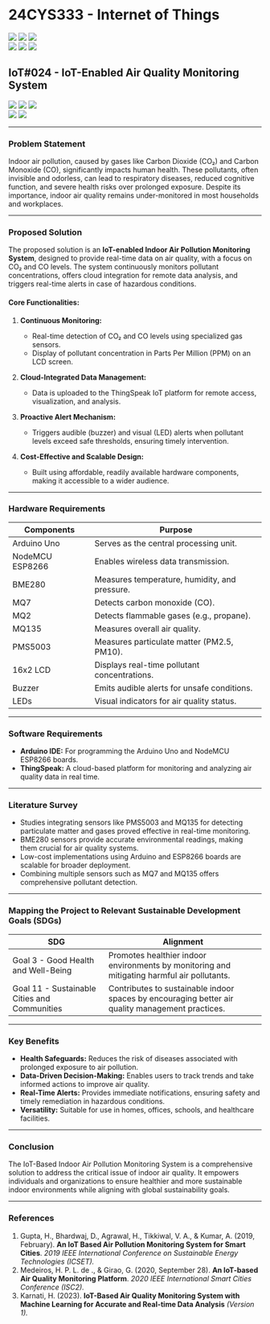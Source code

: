 # 24CYS333 - Internet of Things
![](https://img.shields.io/badge/Batch-22CYS-lightgreen) ![](https://img.shields.io/badge/UG-blue) ![](https://img.shields.io/badge/Subject-IoT-blue)
<br/>
![](https://img.shields.io/badge/Lecture-2-orange) ![](https://img.shields.io/badge/Practical-3-orange) ![](https://img.shields.io/badge/Credits-3-orange) <br/>

## IoT#024 - IoT-Enabled Air Quality Monitoring System

![](https://img.shields.io/badge/Member-Ramraj_S-gold) ![](https://img.shields.io/badge/Member-R_M_Naren_Adithya-gold)  ![](https://img.shields.io/badge/Member-B_Vijay_Nishanth-gold)  
![](https://img.shields.io/badge/SDG-3-darkgreen) ![](https://img.shields.io/badge/SDG-11-darkgreen) <br/>

---

### Problem Statement
Indoor air pollution, caused by gases like Carbon Dioxide (CO₂) and Carbon Monoxide (CO), significantly impacts human health. These pollutants, often invisible and odorless, can lead to respiratory diseases, reduced cognitive function, and severe health risks over prolonged exposure. Despite its importance, indoor air quality remains under-monitored in most households and workplaces.

---

### Proposed Solution

The proposed solution is an **IoT-enabled Indoor Air Pollution Monitoring System**, designed to provide real-time data on air quality, with a focus on CO₂ and CO levels. The system continuously monitors pollutant concentrations, offers cloud integration for remote data analysis, and triggers real-time alerts in case of hazardous conditions.

#### Core Functionalities:
1. **Continuous Monitoring:**  
   - Real-time detection of CO₂ and CO levels using specialized gas sensors.  
   - Display of pollutant concentration in Parts Per Million (PPM) on an LCD screen.

2. **Cloud-Integrated Data Management:**  
   - Data is uploaded to the ThingSpeak IoT platform for remote access, visualization, and analysis.

3. **Proactive Alert Mechanism:**  
   - Triggers audible (buzzer) and visual (LED) alerts when pollutant levels exceed safe thresholds, ensuring timely intervention.

4. **Cost-Effective and Scalable Design:**  
   - Built using affordable, readily available hardware components, making it accessible to a wider audience.

---

### Hardware Requirements

| Components       | Purpose                                       |
|------------------|----------------------------------------------|
| Arduino Uno      | Serves as the central processing unit.        |
| NodeMCU ESP8266  | Enables wireless data transmission.           |
| BME280           | Measures temperature, humidity, and pressure. |
| MQ7              | Detects carbon monoxide (CO).                |
| MQ2              | Detects flammable gases (e.g., propane).     |
| MQ135            | Measures overall air quality.                |
| PMS5003          | Measures particulate matter (PM2.5, PM10).   |
| 16x2 LCD         | Displays real-time pollutant concentrations. |
| Buzzer           | Emits audible alerts for unsafe conditions.  |
| LEDs             | Visual indicators for air quality status.    |

---

### Software Requirements
- **Arduino IDE:** For programming the Arduino Uno and NodeMCU ESP8266 boards.  
- **ThingSpeak:** A cloud-based platform for monitoring and analyzing air quality data in real time.  

---

### Literature Survey

- Studies integrating sensors like PMS5003 and MQ135 for detecting particulate matter and gases proved effective in real-time monitoring.  
- BME280 sensors provide accurate environmental readings, making them crucial for air quality systems.  
- Low-cost implementations using Arduino and ESP8266 boards are scalable for broader deployment.  
- Combining multiple sensors such as MQ7 and MQ135 offers comprehensive pollutant detection.

---

### Mapping the Project to Relevant Sustainable Development Goals (SDGs)

| SDG | Alignment                                         |
|-----|--------------------------------------------------|
| Goal 3 - Good Health and Well-Being | Promotes healthier indoor environments by monitoring and mitigating harmful air pollutants. |
| Goal 11 - Sustainable Cities and Communities | Contributes to sustainable indoor spaces by encouraging better air quality management practices. |

---

### Key Benefits
- **Health Safeguards:** Reduces the risk of diseases associated with prolonged exposure to air pollution.  
- **Data-Driven Decision-Making:** Enables users to track trends and take informed actions to improve air quality.  
- **Real-Time Alerts:** Provides immediate notifications, ensuring safety and timely remediation in hazardous conditions.  
- **Versatility:** Suitable for use in homes, offices, schools, and healthcare facilities.

---

### Conclusion
The IoT-Based Indoor Air Pollution Monitoring System is a comprehensive solution to address the critical issue of indoor air quality. It empowers individuals and organizations to ensure healthier and more sustainable indoor environments while aligning with global sustainability goals.

---

### References
1. Gupta, H., Bhardwaj, D., Agrawal, H., Tikkiwal, V. A., & Kumar, A. (2019, February). **An IoT Based Air Pollution Monitoring System for Smart Cities**. _2019 IEEE International Conference on Sustainable Energy Technologies (ICSET)._
2. Medeiros, H. P. L. de ., & Girao, G. (2020, September 28). **An IoT-based Air Quality Monitoring Platform**. _2020 IEEE International Smart Cities Conference (ISC2)._ 
3. Karnati, H. (2023). **IoT-Based Air Quality Monitoring System with Machine Learning for Accurate and Real-time Data Analysis** _(Version 1)._
